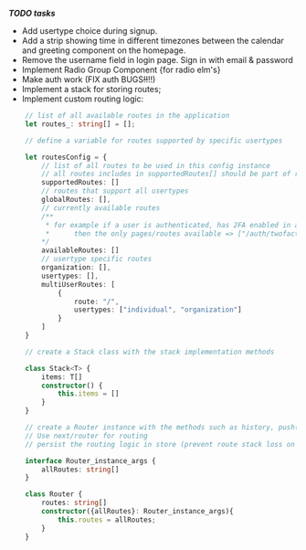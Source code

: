 ***TODO tasks***

- Add usertype choice during signup.
- Add a strip showing time in different timezones between the calendar and greeting component on the homepage.
- Remove the username field in login page. Sign in with email & password
- Implement Radio Group Component {for radio elm's}
- Make auth work (FIX auth BUGS~~!!~~!!)
- Implement a stack for storing routes;
- Implement custom routing logic:
```ts
    // list of all available routes in the application
    let routes_: string[] = [];

    // define a variable for routes supported by specific usertypes

    let routesConfig = {
        // list of all routes to be used in this config instance
        // all routes includes in supportedRoutes[] should be part of routes_ variable
        supportedRoutes: []
        // routes that support all usertypes
        globalRoutes: [],
        // currently available routes
        /**
         * for example if a user is authenticated, has 2FA enabled in account but hasn't yet confirmed the 2FA token:
         *      then the only pages/routes available => ["/auth/twofactorauth"]
        */
        availableRoutes: []
        // usertype specific routes
        organization: [],
        usertypes: [],
        multiUserRoutes: [
            {
                route: "/",
                usertypes: ["individual", "organization"]
            }
        ]
    }

    // create a Stack class with the stack implementation methods

    class Stack<T> {
        items: T[]
        constructor() {
            this.items = []
        }
    }

    // create a Router instance with the methods such as history, push();
    // Use next/router for routing
    // persist the routing logic in store (prevent route stack loss on page reload)

    interface Router_instance_args {
        allRoutes: string[]
    }

    class Router {
        routes: string[]
        constructor({allRoutes}: Router_instance_args){
            this.routes = allRoutes;
        }
    }
```